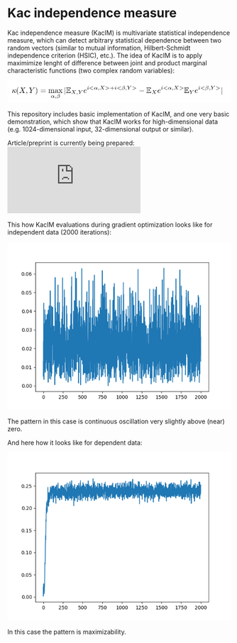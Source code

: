 # Kac independence measure 
Kac independence measure (KacIM) is multivariate statistical independence measure, 
which can detect arbitrary statistical dependence between two random vectors (similar to mutual information, Hilbert-Schmidt independence criterion (HSIC), etc.). The idea of KacIM is to apply maximimize lenght of difference 
between joint and product marginal characteristic functions (two complex random variables):

![Alt text](./kac_im.png?raw=true "KacIM")


This repository includes basic implementation of KacIM, and one very basic demonstration, which show that KacIM works for high-dimensional data (e.g. 1024-dimensional input, 32-dimensional output or similar).


Article/preprint is currently being prepared: ![Article](https://github.com/povidanius/kac_independence_measure/tree/main/art/main.pdf?raw=false "Article")


This how KacIM evaluations during gradient optimization looks like for independent data (2000 iterations):

![Alt text](./independent.png?raw=true "Title")

The pattern in this case is continuous oscillation very slightly above (near) zero.

And here how it looks like for dependent data:

![Alt text](./dependent.png?raw=true "Title")

In this case the pattern is maximizability.



